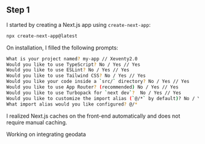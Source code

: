 ## Step 1

I started by creating a Next.js app using ```create-next-app```:

```bash
npx create-next-app@latest
```

On installation, I filled the following prompts:

```bash
What is your project named? my-app // Xeventy2.0
Would you like to use TypeScript? No / Yes // Yes
Would you like to use ESLint? No / Yes // Yes
Would you like to use Tailwind CSS? No / Yes // Yes
Would you like your code inside a `src/` directory? No / Yes // Yes
Would you like to use App Router? (recommended) No / Yes // Yes
Would you like to use Turbopack for `next dev`?  No / Yes // Yes
Would you like to customize the import alias (`@/*` by default)? No / Yes // No
What import alias would you like configured? @/*
```

I realized Next.js caches on the front-end automatically and does not require
manual caching.

Working on integrating geodata
